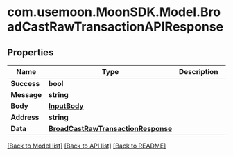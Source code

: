 # com.usemoon.MoonSDK.Model.BroadCastRawTransactionAPIResponse

## Properties

| Name        | Type                                                                      | Description | Notes       |
| ----------- | ------------------------------------------------------------------------- | ----------- | ----------- |
| **Success** | **bool**                                                                  |             |             |
| **Message** | **string**                                                                |             |             |
| **Body**    | [**InputBody**](InputBody.md)                                             |             | \[optional] |
| **Address** | **string**                                                                |             | \[optional] |
| **Data**    | [**BroadCastRawTransactionResponse**](BroadCastRawTransactionResponse.md) |             | \[optional] |

[\[Back to Model list\]](./#documentation-for-models) [\[Back to API list\]](./#documentation-for-api-endpoints) [\[Back to README\]](./)

